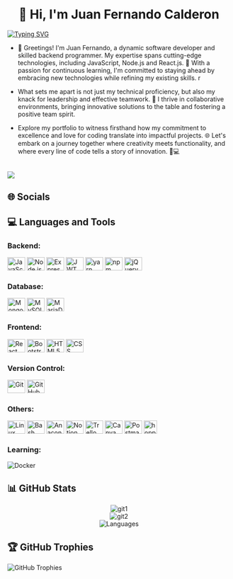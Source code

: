 <h1 align="center">👋 Hi, I'm Juan Fernando Calderon</h1>

<a href="https://git.io/typing-svg"><img src="https://readme-typing-svg.demolab.com?font=Fira+Code&duration=3000&pause=1000&color=02F710&width=435&lines=%40JuanferDev;%23Javascript+Developer;%23Node.Js+Developere" alt="Typing SVG" /></a>

- 👋 Greetings! I'm Juan Fernando, a dynamic software developer and skilled backend programmer. My expertise spans cutting-edge technologies, including JavaScript, Node.js and React.js. 🚀 With a passion for continuous learning, I'm committed to staying ahead by embracing new technologies while refining my existing skills.
r
- What sets me apart is not just my technical proficiency, but also my knack for leadership and effective teamwork. 🤝 I thrive in collaborative environments, bringing innovative solutions to the table and fostering a positive team spirit.

- Explore my portfolio to witness firsthand how my commitment to excellence and love for coding translate into impactful projects. 🌐 Let's embark on a journey together where creativity meets functionality, and where every line of code tells a story of innovation. 🚀💻
<br>

<a href="https://visitcount.itsvg.in">
  <img src="https://visitcount.itsvg.in/api?id=JuanferDev&label=Profile%20Views&color=3&icon=2&pretty=false" />
</a>

<!-- ## 💫 About Me

🔭 I’m currently working on<br>
👯 I’m looking to collaborate on<br>
🤝 I’m looking for help with<br>
🌱 I’m currently learning<br>
💬 Ask me about
⚡ Fun factement -->

## 🌐 Socials

<!-- [![GitHub Pages](https://img.shields.io/badge/Portafolio-%23303030?style=for-the-badge&logo=GitHub)](https://juandiego-arenas.github.io/portfolio/) [![LinkedIn](https://img.shields.io/badge/LinkedIn-%230077B5?style=for-the-badge&logo=LinkedIn)](https://www.linkedin.com/in/juan-diego-arenas-cuellar-a5a234252/) -->

## 💻 Languages and Tools

<!-- Backend -->
<h3>Backend:</h3>
    <a href="https://developer.mozilla.org/en-US/docs/Web/JavaScript" target="_blank"><img src="https://cdn.jsdelivr.net/gh/devicons/devicon/icons/javascript/javascript-original.svg" alt="JavaScript" width="40" height="30" /></a>
    <a href="https://nodejs.org/es" target="_blank"><img src="https://cdn.jsdelivr.net/gh/devicons/devicon/icons/nodejs/nodejs-original.svg" alt="Node.js" width="40" height="30" /></a>
    <a href="https://expressjs.com/es/" target="_blank"><img src="https://cdn.jsdelivr.net/gh/devicons/devicon/icons/express/express-original.svg" alt="Express" width="40" height="30" /></a>
    <a href="https://jwt.io/" target="_blank"><img src="https://cdn.worldvectorlogo.com/logos/jwt-3.svg" alt="JWT" width="40" height="30" /></a>
    <a href="https://yarnpkg.com/" target="_blank"><img src="https://cdn.jsdelivr.net/gh/devicons/devicon/icons/yarn/yarn-original.svg" alt="yarn" width="40" height="30" /></a>
    <a href="https://www.npmjs.com/" target="_blank"><img src="https://cdn.jsdelivr.net/gh/devicons/devicon/icons/npm/npm-original-wordmark.svg" alt="npm" width="40" height="30" /></a>
    <a href="https://jquery.com/" target="_blank"><img src="https://cdn.jsdelivr.net/gh/devicons/devicon/icons/jquery/jquery-plain-wordmark.svg" alt="jQuery" width="40" height="30" /></a>
<!-- Database -->
<h3>Database:</h3>
    <a href="https://www.mongodb.com/es" target="_blank"><img src="https://cdn.jsdelivr.net/gh/devicons/devicon/icons/mongodb/mongodb-original.svg" alt="MongoDB" width="40" height="30" /></a>
    <a href="https://www.mysql.com/" target="_blank"><img src="https://cdn.jsdelivr.net/gh/devicons/devicon/icons/mysql/mysql-original.svg" alt="MySQL" width="40" height="30" /></a>
    <a href="https://mariadb.org/" target="_blank"><img src="https://www.vectorlogo.zone/logos/mariadb/mariadb-icon.svg" alt="MariaDB" width="40" height="30"/></a>
<!-- Frontend -->
<h3>Frontend:</h3>
    <a href="https://react.dev/" target="_blank"><img src="https://cdn.jsdelivr.net/gh/devicons/devicon/icons/react/react-original.svg" alt="React" width="40" height="30" /></a>
    <a href="https://getbootstrap.com/" target="_blank"><img src="https://cdn.jsdelivr.net/gh/devicons/devicon/icons/bootstrap/bootstrap-original.svg" alt="Bootstrap" width="40" height="30" /></a>
    <a href="https://developer.mozilla.org/es/docs/Web/HTML" target="_blank"><img src="https://cdn.jsdelivr.net/gh/devicons/devicon/icons/html5/html5-original.svg" alt="HTML5" width="40" height="30" /></a>
    <a href="https://developer.mozilla.org/es/docs/Web/CSS" target="_blank"><img src="https://cdn.jsdelivr.net/gh/devicons/devicon/icons/css3/css3-original.svg" alt="CSS" width="40" height="30" /></a>
<!-- Version Control -->
<h3>Version Control:</h3>
    <a href="https://git-scm.com/" target="_blank"><img src="https://cdn.jsdelivr.net/gh/devicons/devicon/icons/git/git-original.svg" alt="Git" width="40" height="30" /></a>
    <a href="https://github.com/" target="_blank"><img src="https://cdn.jsdelivr.net/gh/devicons/devicon/icons/github/github-original.svg" alt="GitHub" width="40" height="30" /></a>
<!-- Others -->
<h3>Others:</h3>
    <a href="https://www.linux.org/" target="_blank"><img src="https://cdn.jsdelivr.net/gh/devicons/devicon/icons/linux/linux-original.svg" alt="Linux" width="40" height="30" /></a>
    <a href="https://www.gnu.org/software/bash/" target="_blank"><img src="https://cdn.jsdelivr.net/gh/devicons/devicon/icons/bash/bash-original.svg" alt="Bash" width="40" height="30" /></a>
    <a href="https://www.anaconda.com/" target="_blank"><img src="https://cdn.jsdelivr.net/gh/devicons/devicon/icons/anaconda/anaconda-original.svg" alt="Anaconda" width="40" height="30" /></a>
    <a href="https://www.notion.so/" target="_blank"><img src="https://cdn.worldvectorlogo.com/logos/notion-2.svg" alt="Notion" width="40" height="30" /></a>
    <a href="https://trello.com/es" target="_blank"><img src="https://cdn.jsdelivr.net/gh/devicons/devicon/icons/trello/trello-plain.svg" alt="Trello" width="40" height="30" /></a>
    <a href="https://www.canva.com/" target="_blank"><img src="https://cdn.jsdelivr.net/gh/devicons/devicon/icons/canva/canva-original.svg" alt="Canva" width="40" height="30" /></a>
    <a href="https://www.postman.com/" target="_blank"><img src="https://cdn.worldvectorlogo.com/logos/postman.svg" alt="Postman" width="40" height="30" /></a>
    <a href="https://hoppscotch.io/" target="_blank"><img src="https://avatars.githubusercontent.com/u/56705483" alt="hoppscotch" width="30" height="30" /></a>

<h3>Learning:</h3>

![Docker](https://img.shields.io/badge/docker-%230db7ed.svg?style=for-the-badge&logo=docker&logoColor=white)

## 📊 GitHub Stats

<div align="center">

![git1](https://github-readme-stats.vercel.app/api?username=JuanferGG&show_icons=true&theme=tokyonight&hide_border=true&locale=en)<br/>
![git2](https://github-readme-streak-stats.herokuapp.com/?user=JuanferGG&theme=tokyonight&hide_border=true)<br/>
![Languages](https://github-readme-stats.vercel.app/api/top-langs/?username=JuanferGG&theme=tokyonight&hide_border=true&include_all_commits=false&count_private=false&layout=compact)
</div>

## 🏆 GitHub Trophies

![GitHub Trophies](https://github-profile-trophy.vercel.app/?username=JuanferGG&theme=discord&no-frame=true&no-bg=true&margin-w=4)